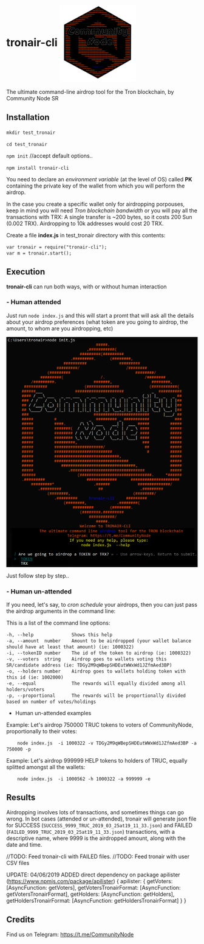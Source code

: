 # tronair-cli <img src="img/tronair-cli.png" width="200" align="center"> 
The ultimate command-line airdrop tool for the Tron blockchain, by Community Node SR

## Installation
`mkdir test_tronair`

`cd test_tronair`

`npm init`   //accept default options..

`npm install tronair-cli`

You need to declare an _environment variable_ (at the level of OS) called **PK** containing the private key of the wallet from which you will perform the airdrop.

In the case you create a specific wallet only for airdropping porpouses, keep in mind you will need _Tron blockchain bandwidth_ or you will pay all the transactions with TRX: A single transfer is ~200 bytes, so it costs 200 Sun (0.002 TRX). Airdropping to 10k addresses would cost 20 TRX.

Create a file **index.js** in test_tronair directory with this contents:
```
var tronair = require("tronair-cli");
var m = tronair.start();
```

## Execution
**tronair-cli** can run both ways, with or without human interaction 
### - Human attended
Just run 
`node index.js`
and this will start a promt that will ask all the details about your airdrop preferences (what token are you going to airdrop, the amount, to whom are you airdropping, etc)
<p align="center">
<img src="img/human.png" align="center">
</p>
Just follow step by step..

### - Human un-attended
If you need, let's say, to _cron schedule_ your airdrops, then you can just pass the airdrop arguments in the command line:

This is a list of the command line options:
```
-h, --help              Shows this help
-a, --amount  number    Amount to be airdropped (your wallet balance should have at least that amount) (ie: 1000322)
-i, --tokenID number    The id of the token to airdrop (ie: 1000322)
-v, --voters  string    Airdrop goes to wallets voting this SR/candidate address (ie: TDGy2M9qWBepSHDEutWWxWd1JZfmAed3BP)
-o, --holders number    Airdrop goes to wallets holding token with this id (ie: 1002000)
-e, --equal             The rewards will equally divided among all holders/voters
-p, --proportional      The rewards will be proportionally divided based on number of votes/holdings
```
+ Human un-attended examples

Example: Let's airdrop 750000 TRUC tokens to voters of CommunityNode, proportionally to their votes:

        node index.js  -i 1000322 -v TDGy2M9qWBepSHDEutWWxWd1JZfmAed3BP -a 750000 -p

Example: Let's airdrop 999999 HELP tokens to holders of TRUC, equally splitted amongst all the wallets:

        node index.js  -i 1000562 -h 1000322 -a 999999 -e

## Results
Airdropping involves lots of transactions, and sometimes things can go wrong.
In bot cases (attended or un-attended), tronair will generate json file for SUCCESS (`SUCCESS_9999_TRUC_2019_03_25at19_11_33.json`) and FAILED (`FAILED_9999_TRUC_2019_03_25at19_11_33.json`) transactions, with a descriptive name, where 9999 is the airdropped amount, along with the date and time.

//TODO: Feed tronair-cli with FAILED files. 
//TODO: Feed tronair with user CSV files

UPDATE:
04/06/2019 ADDED direct dependency on package apilister (https://www.npmjs.com/package/apilister)
{ apilister:
   { getVoters: [AsyncFunction: getVoters],
     getVotersTronairFormat: [AsyncFunction: getVotersTronairFormat],
     getHolders: [AsyncFunction: getHolders],
     getHoldersTronairFormat: [AsyncFunction: getHoldersTronairFormat] }
}

## Credits
Find us on Telegram:
https://t.me/CommunityNode
